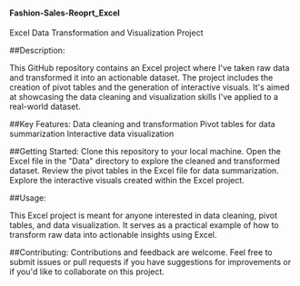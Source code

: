 #### Fashion-Sales-Reoprt_Excel
Excel Data Transformation and Visualization Project

##Description:

This GitHub repository contains an Excel project where I've taken raw data and transformed it into an actionable dataset. The project includes the creation of pivot tables and the generation of interactive visuals. It's aimed at showcasing the data cleaning and visualization skills I've applied to a real-world dataset.

##Key Features:
Data cleaning and transformation
Pivot tables for data summarization
Interactive data visualization

##Getting Started:
Clone this repository to your local machine.
Open the Excel file in the "Data" directory to explore the cleaned and transformed dataset.
Review the pivot tables in the Excel file for data summarization.
Explore the interactive visuals created within the Excel project.

##Usage:

This Excel project is meant for anyone interested in data cleaning, pivot tables, and data visualization. It serves as a practical example of how to transform raw data into actionable insights using Excel.

##Contributing:
Contributions and feedback are welcome. Feel free to submit issues or pull requests if you have suggestions for improvements or if you'd like to collaborate on this project.
